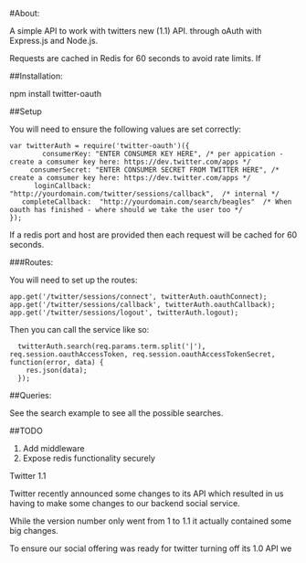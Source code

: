 #About:

A simple API to work with twitters new (1.1) API. through oAuth with Express.js and Node.js.


Requests are cached in Redis for 60 seconds  to avoid rate limits. If


##Installation:

npm install twitter-oauth


##Setup

You will need to ensure the following values are set correctly:

```
var twitterAuth = require('twitter-oauth')({
        consumerKey: "ENTER CONSUMER KEY HERE", /* per appication - create a comsumer key here: https://dev.twitter.com/apps */
     consumerSecret: "ENTER CONSUMER SECRET FROM TWITTER HERE", /* create a comsumer key here: https://dev.twitter.com/apps */
      loginCallback: "http://yourdomain.com/twitter/sessions/callback",  /* internal */
   completeCallback:  "http://yourdomain.com/search/beagles"  /* When oauth has finished - where should we take the user too */
});
```


If a redis port and host are provided then each request will be cached for 60 seconds.

###Routes:

You will need to set up the routes:

```
app.get('/twitter/sessions/connect', twitterAuth.oauthConnect);
app.get('/twitter/sessions/callback', twitterAuth.oauthCallback);
app.get('/twitter/sessions/logout', twitterAuth.logout);
```


Then you can call the service like so:

```
  twitterAuth.search(req.params.term.split('|'),  req.session.oauthAccessToken, req.session.oauthAccessTokenSecret,  function(error, data) {
    res.json(data);
  });
```


##Queries:


See the search example to see all the possible searches.


##TODO

1. Add middleware
2. Expose redis functionality securely






Twitter 1.1


Twitter recently announced some changes to its API which resulted in us having to make some changes to our backend social service.

While the version number only went from 1 to 1.1 it actually contained some big changes.

To ensure our social offering was ready for twitter turning off its 1.0 API we

